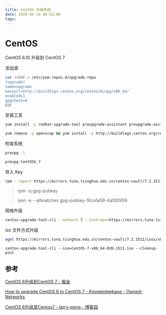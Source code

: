 ```yaml
---
title: CentOS 升级系统
date: 2020-05-14 08:52:06
tags:
---
```


# CentOS 

CentOS 6.10 升级到 CentOS 7



<!--more-->

添加源

```bash
cat <<EOF > /etc/yum.repos.d/upgrade.repo
[upgrade]
name=upgrade
baseurl=http://buildlogs.centos.org/centos/6/upg/x86_64/
enabled=1
gpgcheck=0
EOF
```



安装工具

```bash
yum install -y redhat-upgrade-tool preupgrade-assistant preupgrade-assistant-contents
```



```bash
yum remove -y openscap && yum install -y http://buildlogs.centos.org/centos/6/upg/x86_64/Packages/openscap-1.0.8-1.0.1.el6.centos.x86_64.rpm
```



检查系统

```bash
preupg -l

preupg CentOS6_7
```



导入 Key

```bash
rpm --import https://mirrors.tuna.tsinghua.edu.cn/centos-vault/7.2.1511/os/x86_64/RPM-GPG-KEY-CentOS-7
```

> rpm -q gpg-pubkey
>
> rpm -e --allmatches gpg-pubkey-16ca1a56-4a100959



网络升级

```bash
centos-upgrade-tool-cli --network 7 --instrepo=https://mirrors.tuna.tsinghua.edu.cn/centos-vault/7.2.1511/os/x86_64/
```



iso 文件方式升级

```bash
wget https://mirrors.tuna.tsinghua.edu.cn/centos-vault/7.2.1511/isos/x86_64/CentOS-7-x86_64-DVD-1511.iso
```

```
centos-upgrade-tool-cli --iso=CentOS-7-x86_64-DVD-1511.iso --cleanup-post
```



## 参考

 [CentOS 6升级到CentOS 7 - 掘金](https://juejin.im/post/5d2167985188251d00042f4b) 

 [How to upgrade CentOS 6 to CentOS 7 - Knowledgebase - Owned-Networks](https://www.owned-networks.net/client_area/knowledgebase/41/How-to-upgrade-CentOS-6-to-CentOS-7.html) 

 [CentOS 6升级至Centos7 - larry-peng - 博客园](https://www.cnblogs.com/larrypeng/p/11539597.html) 

